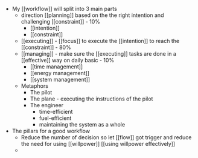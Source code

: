 - My [[workflow]] will split into 3 main parts
    - direction [[planning]] based on the the right intention and challenging [[constraint]] - 10%
        - [[intention]]
        - [[constraint]]
    - [[executing]] - [[focus]] to execute the [[intention]] to reach the [[constraint]] - 80%
    - [[managing]] - make sure the [[executing]] tasks are done in a [[effective]] way on daily basic - 10%
        - [[time management]]
        - [[energy management]]
        - [[system management]]
    - Metaphors
        - The pilot
        - The plane - executing the instructions of the pilot
        - The engineer
            - time-efficient
            - fuel-efficient
            - maintaining the system as a whole
- The pillars for a good workflow
    - Reduce the number of decision so let [[flow]] got trigger and reduce the need for using [[willpower]] [[using willpower effectively]]
    - 
